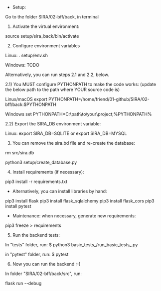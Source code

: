 * Setup:

Go to the folder SIRA/02-bff/back, in terminal

1) Activate the virtual environment:

source setup/sira_back/bin/activate

2) Configure environment variables

Linux:
. setup/env.sh

Windows:
TODO

Alternatively, you can run steps 2.1 and 2.2, below.

2.1) You MUST configure PYTHONPATH to make the code works: (update the below path to the path where YOUR source code is)

Linux/macOS
export PYTHONPATH=/home/friend/01-github/SIRA/02-bff/back:$PYTHONPATH

Windows
set PYTHONPATH=C:\path\to\your\project;%PYTHONPATH%

2.2) Export the SIRA_DB environment variable:

Linux:
export SIRA_DB=SQLITE
or
export SIRA_DB=MYSQL

3) You can remove the sira.bd file and re-create the database:

rm src/sira.db

python3 setup/create_database.py

4) Install requirements (if necessary):

pip3 install -r requirements.txt

* Alternatively, you can install libraries by hand:

pip3 install flask
pip3 install flask_sqlalchemy
pip3 install flask_cors
pip3 install pytest

* Maintenance: when necessary, generate new requirements:

pip3 freeze > requirements

5) Run the backend tests:

In "tests" folder, run:
$ python3 basic_tests_/run_basic_tests_.py

in "pytest" folder, run:
$ pytest

6) Now you can run the backend :-)

In folder "SIRA/02-bff/back/src", run:

flask run --debug